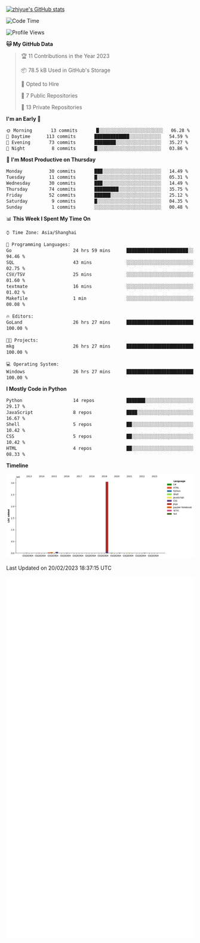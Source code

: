 
[![zhiyue's GitHub stats](https://github-readme-stats.vercel.app/api?username=zhiyue)](https://github.com/anuraghazra/github-readme-stats&&show_icons=true)

<!--START_SECTION:waka-->
![Code Time](http://img.shields.io/badge/Code%20Time-905%20hrs%2057%20mins-blue)

![Profile Views](http://img.shields.io/badge/Profile%20Views-4-blue)

**🐱 My GitHub Data** 

> 🏆 11 Contributions in the Year 2023
 > 
> 📦 78.5 kB Used in GitHub's Storage 
 > 
> 💼 Opted to Hire
 > 
> 📜 7 Public Repositories 
 > 
> 🔑 13 Private Repositories  
 > 
**I'm an Early 🐤** 

```text
🌞 Morning       13 commits       █░░░░░░░░░░░░░░░░░░░░░░░░   06.28 % 
🌆 Daytime      113 commits       █████████████░░░░░░░░░░░░   54.59 % 
🌃 Evening       73 commits       ████████░░░░░░░░░░░░░░░░░   35.27 % 
🌙 Night          8 commits       █░░░░░░░░░░░░░░░░░░░░░░░░   03.86 % 

```
📅 **I'm Most Productive on Thursday** 

```text
Monday          30 commits       ███░░░░░░░░░░░░░░░░░░░░░░   14.49 % 
Tuesday         11 commits       █░░░░░░░░░░░░░░░░░░░░░░░░   05.31 % 
Wednesday       30 commits       ███░░░░░░░░░░░░░░░░░░░░░░   14.49 % 
Thursday        74 commits       █████████░░░░░░░░░░░░░░░░   35.75 % 
Friday          52 commits       ██████░░░░░░░░░░░░░░░░░░░   25.12 % 
Saturday         9 commits       █░░░░░░░░░░░░░░░░░░░░░░░░   04.35 % 
Sunday           1 commits       ░░░░░░░░░░░░░░░░░░░░░░░░░   00.48 % 

```


📊 **This Week I Spent My Time On** 

```text
⌚︎ Time Zone: Asia/Shanghai

💬 Programming Languages: 
Go                       24 hrs 59 mins      ███████████████████████░░   94.46 % 
SQL                      43 mins             ░░░░░░░░░░░░░░░░░░░░░░░░░   02.75 % 
CSV/TSV                  25 mins             ░░░░░░░░░░░░░░░░░░░░░░░░░   01.60 % 
textmate                 16 mins             ░░░░░░░░░░░░░░░░░░░░░░░░░   01.02 % 
Makefile                 1 min               ░░░░░░░░░░░░░░░░░░░░░░░░░   00.08 % 

🔥 Editors: 
GoLand                   26 hrs 27 mins      █████████████████████████   100.00 % 

🐱‍💻 Projects: 
mkg                      26 hrs 27 mins      █████████████████████████   100.00 % 

💻 Operating System: 
Windows                  26 hrs 27 mins      █████████████████████████   100.00 % 

```

**I Mostly Code in Python** 

```text
Python                   14 repos            ███████░░░░░░░░░░░░░░░░░░   29.17 % 
JavaScript               8 repos             ████░░░░░░░░░░░░░░░░░░░░░   16.67 % 
Shell                    5 repos             ██░░░░░░░░░░░░░░░░░░░░░░░   10.42 % 
CSS                      5 repos             ██░░░░░░░░░░░░░░░░░░░░░░░   10.42 % 
HTML                     4 repos             ██░░░░░░░░░░░░░░░░░░░░░░░   08.33 % 

```


**Timeline**

![Chart not found](https://raw.githubusercontent.com/zhiyue/zhiyue/main/charts/bar_graph.png) 


 Last Updated on 20/02/2023 18:37:15 UTC
<!--END_SECTION:waka-->

<!-- [![Top Langs](https://github-readme-stats.vercel.app/api/top-langs/?username=zhiyue)](https://github.com/anuraghazra/github-readme-stats) -->

![](./github-metrics.svg)

